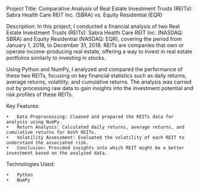 Project Title: Comparative Analysis of Real Estate Investment Trusts (REITs): Sabra Health Care REIT Inc. (SBRA) vs. Equity Residential (EQR)

Description:
In this project, I conducted a financial analysis of two Real Estate Investment Trusts (REITs): Sabra Health Care REIT Inc. (NASDAQ: SBRA) and Equity Residential (NASDAQ: EQR), covering the period from January 1, 2018, to December 31, 2018. REITs are companies that own or operate income-producing real estate, offering a way to invest in real estate portfolios similarly to investing in stocks.

Using Python and NumPy, I analyzed and compared the performance of these two REITs, focusing on key financial statistics such as daily returns, average returns, volatility, and cumulative returns. The analysis was carried out by processing raw data to gain insights into the investment potential and risk profiles of these REITs.

Key Features:

	•	Data Preprocessing: Cleaned and prepared the REITs data for analysis using NumPy.
	•	Return Analysis: Calculated daily returns, average returns, and cumulative returns for both REITs.
	•	Volatility Assessment: Evaluated the volatility of each REIT to understand the associated risk.
	•	Conclusion: Provided insights into which REIT might be a better investment based on the analyzed data.

Technologies Used:

	•	Python
	•	NumPy
